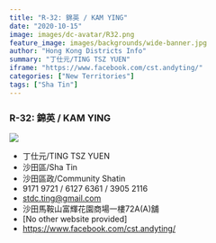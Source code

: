```yaml
---
title: "R-32: 錦英 / KAM YING"
date: "2020-10-15"
image: images/dc-avatar/R32.png
feature_image: images/backgrounds/wide-banner.jpg
author: "Hong Kong Districts Info"
summary: "丁仕元/TING TSZ YUEN"
iframe: "https://www.facebook.com/cst.andyting/"
categories: ["New Territories"]
tags: ["Sha Tin"]
---
```


### R-32: 錦英 / KAM YING  
![](/images/dc-avatar/R32.png)  

 - 丁仕元/TING TSZ YUEN  
 - 沙田區/Sha Tin  
 - 沙田區政/Community Shatin  
 - 9171 9721 / 6127 6361 / 3905 2116  
 - stdc.ting@gmail.com  
 - 沙田馬鞍山富輝花園商場一樓72A(A)舖  
 - [No other website provided]  
 - https://www.facebook.com/cst.andyting/
